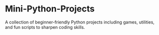 # Mini-Python-Projects
A collection of beginner-friendly Python projects including games, utilities, and fun scripts to sharpen coding skills.

